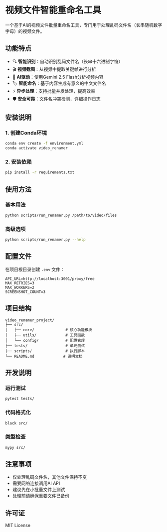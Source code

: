 # 视频文件智能重命名工具

一个基于AI的视频文件批量重命名工具，专门用于处理乱码文件名（长串随机数字字母）的视频文件。

## 功能特点

- 🔍 **智能识别**：自动识别乱码文件名（长串十六进制字符）
- 🎬 **视频截图**：从视频中提取关键帧进行分析
- 🤖 **AI驱动**：使用Gemini 2.5 Flash分析视频内容
- 🏷️ **智能命名**：基于内容生成有意义的中文文件名
- ⚡ **异步处理**：支持批量并发处理，提高效率
- 🛡️ **安全可靠**：文件名冲突检测，详细操作日志

## 安装说明

### 1. 创建Conda环境
```bash
conda env create -f environment.yml
conda activate video_renamer
```

### 2. 安装依赖
```bash
pip install -r requirements.txt
```

## 使用方法

### 基本用法
```bash
python scripts/run_renamer.py /path/to/video/files
```

### 高级选项
```bash
python scripts/run_renamer.py --help
```

## 配置文件

在项目根目录创建 `.env` 文件：

```
API_URL=http://localhost:3001/proxy/free
MAX_RETRIES=3
MAX_WORKERS=2
SCREENSHOT_COUNT=3
```

## 项目结构

```
video_renamer_project/
├── src/
│   ├── core/              # 核心功能模块
│   ├── utils/             # 工具函数
│   └── config/            # 配置管理
├── tests/                 # 单元测试
├── scripts/               # 执行脚本
└── README.md             # 说明文档
```

## 开发说明

### 运行测试
```bash
pytest tests/
```

### 代码格式化
```bash
black src/
```

### 类型检查
```bash
mypy src/
```

## 注意事项

- 仅处理乱码文件名，其他文件保持不变
- 需要网络连接调用AI API
- 建议先在小批量文件上测试
- 处理前请确保重要文件已备份

## 许可证

MIT License